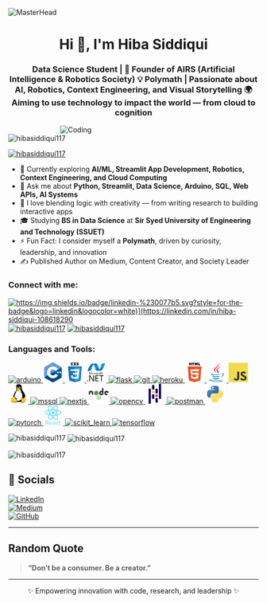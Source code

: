 ![MasterHead](https://i.pinimg.com/1200x/2f/25/5e/2f255e310dd21bb64cfeddcaddb7a1d3.jpg)
<h1 align="center">Hi 👋, I'm Hiba Siddiqui</h1>
<h3 align="center">Data Science Student | 🤖 Founder of AIRS (Artificial Intelligence & Robotics Society) 💡 Polymath | Passionate about AI, Robotics, Context Engineering, and Visual Storytelling 🌍 Aiming to use technology to impact the world — from cloud to cognition</h3>
<img align="right" alt="Coding" width="400"src="https://i.pinimg.com/originals/a8/09/94/a8099418b2137e113c808fff5df2dc2a.gif">

<p align="left"> <img src="https://komarev.com/ghpvc/?username=hibasiddiqui117&label=Profile%20views&color=0e75b6&style=flat" alt="hibasiddiqui117" /> </p>

<p align="left"> <a href="https://github.com/ryo-ma/github-profile-trophy"><img src="https://github-profile-trophy.vercel.app/?username=hibasiddiqui117" alt="hibasiddiqui117" /></a> </p>

- 🌱 Currently exploring **AI/ML, Streamlit App Development, Robotics, Context Engineering, and Cloud Computing**
- 💬 Ask me about **Python, Streamlit, Data Science, Arduino, SQL, Web APIs, AI Systems**
- 🧠 I love blending logic with creativity — from writing research to building interactive apps
- 🎓 Studying **BS in Data Science** at **Sir Syed University of Engineering and Technology (SSUET)**
- ⚡ Fun Fact: I consider myself a **Polymath**, driven by curiosity, leadership, and innovation
- ✍️ Published Author on Medium, Content Creator, and Society Leader

<h3 align="left">Connect with me:</h3>
<p align="left">
<a href="https://linkedin.com/in/https://img.shields.io/badge/linkedin-%230077b5.svg?style=for-the-badge&logo=linkedin&logocolor=white)](https://linkedin.com/in/hiba-siddiqui-108618290" target="blank"><img align="center" src="https://raw.githubusercontent.com/rahuldkjain/github-profile-readme-generator/master/src/images/icons/Social/linked-in-alt.svg" alt="https://img.shields.io/badge/linkedin-%230077b5.svg?style=for-the-badge&logo=linkedin&logocolor=white)](https://linkedin.com/in/hiba-siddiqui-108618290" height="30" width="40" /></a>
<a href="https://medium.com/hibasiddiqui117" target="blank"><img align="center" src="https://raw.githubusercontent.com/rahuldkjain/github-profile-readme-generator/master/src/images/icons/Social/medium.svg" alt="hibasiddiqui117" height="30" width="40" /></a>
<a href="https://www.leetcode.com/hibasiddiqui117" target="blank"><img align="center" src="https://raw.githubusercontent.com/rahuldkjain/github-profile-readme-generator/master/src/images/icons/Social/leet-code.svg" alt="hibasiddiqui117" height="30" width="40" /></a>
</p>

<h3 align="left">Languages and Tools:</h3>
<p align="left"> <a href="https://www.arduino.cc/" target="_blank" rel="noreferrer"> <img src="https://cdn.worldvectorlogo.com/logos/arduino-1.svg" alt="arduino" width="40" height="40"/> </a> <a href="https://www.w3schools.com/cpp/" target="_blank" rel="noreferrer"> <img src="https://raw.githubusercontent.com/devicons/devicon/master/icons/cplusplus/cplusplus-original.svg" alt="cplusplus" width="40" height="40"/> </a> <a href="https://www.w3schools.com/css/" target="_blank" rel="noreferrer"> <img src="https://raw.githubusercontent.com/devicons/devicon/master/icons/css3/css3-original-wordmark.svg" alt="css3" width="40" height="40"/> </a> <a href="https://dotnet.microsoft.com/" target="_blank" rel="noreferrer"> <img src="https://raw.githubusercontent.com/devicons/devicon/master/icons/dot-net/dot-net-original-wordmark.svg" alt="dotnet" width="40" height="40"/> </a> <a href="https://flask.palletsprojects.com/" target="_blank" rel="noreferrer"> <img src="https://www.vectorlogo.zone/logos/pocoo_flask/pocoo_flask-icon.svg" alt="flask" width="40" height="40"/> </a> <a href="https://git-scm.com/" target="_blank" rel="noreferrer"> <img src="https://www.vectorlogo.zone/logos/git-scm/git-scm-icon.svg" alt="git" width="40" height="40"/> </a> <a href="https://heroku.com" target="_blank" rel="noreferrer"> <img src="https://www.vectorlogo.zone/logos/heroku/heroku-icon.svg" alt="heroku" width="40" height="40"/> </a> <a href="https://www.w3.org/html/" target="_blank" rel="noreferrer"> <img src="https://raw.githubusercontent.com/devicons/devicon/master/icons/html5/html5-original-wordmark.svg" alt="html5" width="40" height="40"/> </a> <a href="https://www.java.com" target="_blank" rel="noreferrer"> <img src="https://raw.githubusercontent.com/devicons/devicon/master/icons/java/java-original.svg" alt="java" width="40" height="40"/> </a> <a href="https://developer.mozilla.org/en-US/docs/Web/JavaScript" target="_blank" rel="noreferrer"> <img src="https://raw.githubusercontent.com/devicons/devicon/master/icons/javascript/javascript-original.svg" alt="javascript" width="40" height="40"/> </a> <a href="https://www.linux.org/" target="_blank" rel="noreferrer"> <img src="https://raw.githubusercontent.com/devicons/devicon/master/icons/linux/linux-original.svg" alt="linux" width="40" height="40"/> </a> <a href="https://www.microsoft.com/en-us/sql-server" target="_blank" rel="noreferrer"> <img src="https://www.svgrepo.com/show/303229/microsoft-sql-server-logo.svg" alt="mssql" width="40" height="40"/> </a> <a href="https://nextjs.org/" target="_blank" rel="noreferrer"> <img src="https://cdn.worldvectorlogo.com/logos/nextjs-2.svg" alt="nextjs" width="40" height="40"/> </a> <a href="https://nodejs.org" target="_blank" rel="noreferrer"> <img src="https://raw.githubusercontent.com/devicons/devicon/master/icons/nodejs/nodejs-original-wordmark.svg" alt="nodejs" width="40" height="40"/> </a> <a href="https://opencv.org/" target="_blank" rel="noreferrer"> <img src="https://www.vectorlogo.zone/logos/opencv/opencv-icon.svg" alt="opencv" width="40" height="40"/> </a> <a href="https://pandas.pydata.org/" target="_blank" rel="noreferrer"> <img src="https://raw.githubusercontent.com/devicons/devicon/2ae2a900d2f041da66e950e4d48052658d850630/icons/pandas/pandas-original.svg" alt="pandas" width="40" height="40"/> </a> <a href="https://postman.com" target="_blank" rel="noreferrer"> <img src="https://www.vectorlogo.zone/logos/getpostman/getpostman-icon.svg" alt="postman" width="40" height="40"/> </a> <a href="https://www.python.org" target="_blank" rel="noreferrer"> <img src="https://raw.githubusercontent.com/devicons/devicon/master/icons/python/python-original.svg" alt="python" width="40" height="40"/> </a> <a href="https://pytorch.org/" target="_blank" rel="noreferrer"> <img src="https://www.vectorlogo.zone/logos/pytorch/pytorch-icon.svg" alt="pytorch" width="40" height="40"/> </a> <a href="https://reactjs.org/" target="_blank" rel="noreferrer"> <img src="https://raw.githubusercontent.com/devicons/devicon/master/icons/react/react-original-wordmark.svg" alt="react" width="40" height="40"/> </a> <a href="https://scikit-learn.org/" target="_blank" rel="noreferrer"> <img src="https://upload.wikimedia.org/wikipedia/commons/0/05/Scikit_learn_logo_small.svg" alt="scikit_learn" width="40" height="40"/> </a> <a href="https://www.tensorflow.org" target="_blank" rel="noreferrer"> <img src="https://www.vectorlogo.zone/logos/tensorflow/tensorflow-icon.svg" alt="tensorflow" width="40" height="40"/> </a> </p>

<p><img align="left" src="https://github-readme-stats.vercel.app/api/top-langs?username=hibasiddiqui117&show_icons=true&locale=en&layout=compact" alt="hibasiddiqui117" /></p>

<p>&nbsp;<img align="center" src="https://github-readme-stats.vercel.app/api?username=hibasiddiqui117&show_icons=true&locale=en" alt="hibasiddiqui117" /></p>

<p><img align="center" src="https://github-readme-streak-stats.herokuapp.com/?user=hibasiddiqui117&" alt="hibasiddiqui117" /></p>

## 🔗 Socials

[![LinkedIn](https://img.shields.io/badge/LinkedIn-%230077B5.svg?style=for-the-badge&logo=linkedin&logoColor=white)](https://linkedin.com/in/hiba-siddiqui-108618290)  
[![Medium ](https://img.shields.io/badge/Medium-%23000000.svg?style=for-the-badge&logo=medium&logoColor=white)](https://medium.com/@hibasiddiqui117)  
[![GitHub](https://img.shields.io/badge/GitHub-%23121011.svg?style=for-the-badge&logo=github&logoColor=white)](https://github.com/hibasiddiqui117)

---

## Random Quote

> **“Don’t be a consumer. Be a creator.”**

---

<p align="center">✨ Empowering innovation with code, research, and leadership ✨</p>
